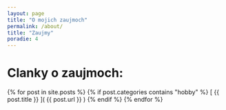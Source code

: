 ```yaml
---
layout: page
title: "O mojich zaujmoch"
permalink: /about/
title: "Zaujmy"
poradie: 4
---
```


# Clanky o zaujmoch: 

{% for post in site.posts %}
{% if post.categories contains "hobby" %}
  [ {{ post.title }} ]( {{ post.url }} )
{% endif %}
{% endfor %}